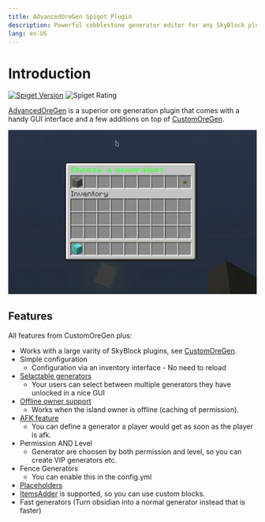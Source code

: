 ```yaml
---
title: AdvancedOreGen Spigot Plugin
description: Powerful cobblestone generator editor for any SkyBlock plugin!
lang: en-US
---
```


# Introduction

[![Spiget Version](https://img.shields.io/spiget/version/40527?label=spigot)](https://www.spigotmc.org/resources/advancedoregen.40527/)
![Spiget Rating](https://img.shields.io/spiget/rating/40527)

[AdvancedOreGen](https://pluginboard.com/plugin/advancedoregen) is a superior ore generation plugin that comes with a handy GUI interface and a few additions on top of [CustomOreGen](/plugin/customoregen/).

![AOG Showcase](./img/aog-showcase.gif)
## Features
All features from CustomOreGen plus:
- Works with a large varity of SkyBlock plugins, see [CustomOreGen](/plugin/customoregen/installation.html#supported-skyblock-plugins).
- Simple configuration
  - Configuration via an inventory interface - No need to reload
- [Selactable generators](./usage.md#generator-selector)
  - Your users can select between multiple generators they have unlocked in a nice GUI
- [Offline owner support](./usage.md#offline-owner-support)
  - Works when the island owner is offline (caching of permission).
- [AFK feature](./usage.md#afk-feature)
  - You can define a generator a player would get as soon as the player is afk.
- Permission AND Level
  - Generator are choosen by both permission and level, so you can create VIP generators etc.
- Fence Generators
  - You can enable this in the config.yml
- [Placeholders](./usage.md#placeholders)
- [ItemsAdder](https://itemsadder.plugin.ga/) is supported, so you can use custom blocks.
- Fast generators (Turn obsidian into a normal generator instead that is faster)
